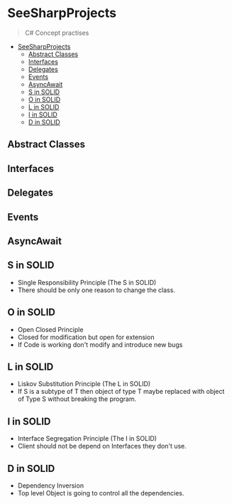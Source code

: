# SeeSharpProjects
> C# Concept practises 

- [SeeSharpProjects](#SeeSharpProjects)
  - [Abstract Classes](#abstract-classes)
  - [Interfaces](#interfaces)
  - [Delegates](#delegates)
  - [Events](#events)
  - [AsyncAwait](#asyncawait)
  - [S in SOLID](#s-in-solid)
  - [O in SOLID](#o-in-solid)
  - [L in SOLID](#l-in-solid)
  - [I in SOLID](#i-in-solid)
  - [D in SOLID](#d-in-solid)

## Abstract Classes ##

## Interfaces ##

## Delegates ##

## Events ##

## AsyncAwait ##

## S in SOLID ##
* Single Responsibility Principle (The S in SOLID)
* There should be only one reason to change the class.

## O in SOLID ##
* Open Closed Principle 
* Closed for modification but open for extension
* If Code is working don't modify and introduce new bugs 

## L in SOLID ##
* Liskov Substitution Principle (The L in SOLID)
* If S is a subtype of T then object of type T maybe replaced with object of Type S without breaking the program. 

## I in SOLID ##
* Interface Segregation Principle (The I in SOLID)
* Client should not be depend on Interfaces they don't use.

## D in SOLID ##
* Dependency Inversion 
* Top level Object is going to control all the dependencies.
    
